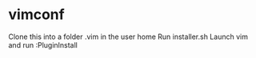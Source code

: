 # vimconf
Clone this into a folder .vim in the user home
Run installer.sh
Launch vim and run :PluginInstall
